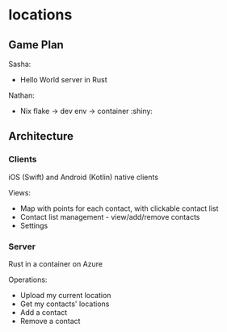 # locations

## Game Plan

Sasha:

- Hello World server in Rust

Nathan:

- Nix flake -> dev env -> container :shiny:

## Architecture

### Clients

iOS (Swift) and Android (Kotlin) native clients

Views:

- Map with points for each contact, with clickable contact list
- Contact list management - view/add/remove contacts
- Settings

### Server

Rust in a container on Azure

Operations:

- Upload my current location
- Get my contacts' locations
- Add a contact
- Remove a contact

